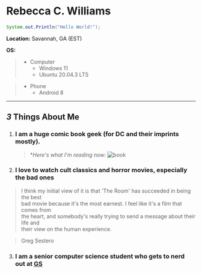 # Rebecca C. Williams
```Java
System.out.Println("Hello World!");
```
**Location:** Savannah, GA (EST)

**OS:**

> - Computer
>     - Windows 11
>     - Ubuntu 20.04.3 LTS

> - Phone
>    - Android 8
 --------------------------------
 ## *3* Things About Me
 1. ### I am a huge comic book geek (for DC and their imprints mostly).
     
    > **Here's what I'm reading now:*
    > ![book](https://d1466nnw0ex81e.cloudfront.net/n_iv/600/1472417.jpg)

 2. ### I love to watch cult classics and horror movies, especially the bad ones  
 
  > I think my initial view of it is that 'The Room' has succeeded in being the best  
  > bad movie because it's the most earnest. I feel like it's a film that comes from  
  > the heart, and somebody's really trying to send a message about their life and  
  >their view on the human experience.
 
  >Greg Sestero

 3. ### I am a senior computer science student who gets to nerd out at [GS](https://www.georgiasouthern.edu/)
